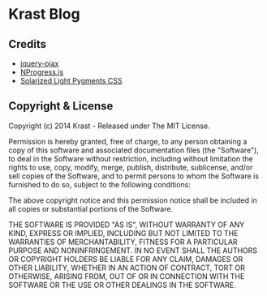 # Krast Blog

## Credits

* [jquery-pjax](https://github.com/defunkt/jquery-pjax)
* [NProgress.js](http://ricostacruz.com/nprogress/)
* [Solarized Light Pygments CSS](https://gist.github.com/edwardhotchkiss/2005058)

## Copyright & License

Copyright (c) 2014 Krast - Released under The MIT License.

Permission is hereby granted, free of charge, to any person obtaining a copy of this software and associated documentation files (the "Software"), to deal in the Software without restriction, including without limitation the rights to use, copy, modify, merge, publish, distribute, sublicense, and/or sell copies of the Software, and to permit persons to whom the Software is furnished to do so, subject to the following conditions:

The above copyright notice and this permission notice shall be included in all copies or substantial portions of the Software.

THE SOFTWARE IS PROVIDED "AS IS", WITHOUT WARRANTY OF ANY KIND, EXPRESS OR IMPLIED, INCLUDING BUT NOT LIMITED TO THE WARRANTIES OF MERCHANTABILITY, FITNESS FOR A PARTICULAR PURPOSE AND
NONINFRINGEMENT. IN NO EVENT SHALL THE AUTHORS OR COPYRIGHT HOLDERS BE LIABLE FOR ANY CLAIM, DAMAGES OR OTHER LIABILITY, WHETHER IN AN ACTION OF CONTRACT, TORT OR OTHERWISE, ARISING FROM, OUT OF OR IN CONNECTION WITH THE SOFTWARE OR THE USE OR OTHER DEALINGS IN THE SOFTWARE.